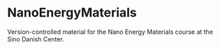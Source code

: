 # NanoEnergyMaterials

Version-controlled material for the Nano Energy Materials course at the Sino Danish Center.
